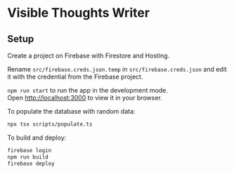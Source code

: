 # Visible Thoughts Writer

## Setup

Create a project on Firebase with Firestore and Hosting.

Rename `src/firebase.creds.json.temp` in `src/firebase.creds.json` and edit it with the credential from the Firebase project.

`npm run start` to run the app in the development mode.\
Open [http://localhost:3000](http://localhost:3000) to view it in your browser.

To populate the database with random data:

```bash
npx tsx scripts/populate.ts
```

To build and deploy:

```bash
firebase login
npm run build
firebase deploy
```
